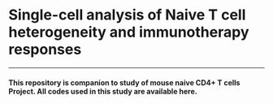 # Single-cell analysis of Naive T cell heterogeneity and immunotherapy responses
---
#### This repository is companion to study of mouse naive CD4+ T cells Project. All codes used in this study are available here.
